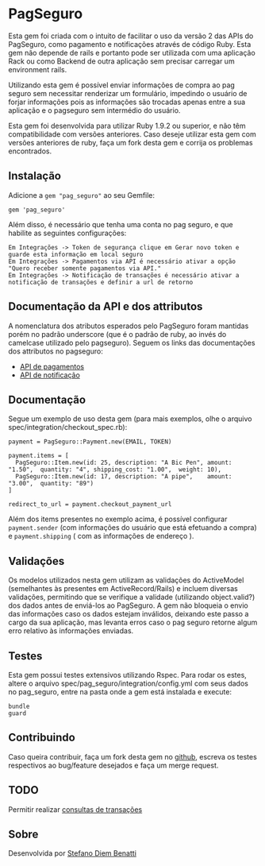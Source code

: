 # PagSeguro

Esta gem foi criada com o intuito de facilitar o uso da versão 2 das APIs do PagSeguro, como pagamento e notificações através de código Ruby. Esta gem não depende de rails e portanto pode ser utilizada com uma aplicação Rack ou como Backend de outra aplicação sem precisar carregar um environment rails.

Utilizando esta gem é possível enviar informações de compra ao pag seguro sem necessitar renderizar um formulário, impedindo o usuário de forjar informações pois as informações são trocadas apenas entre a sua aplicação e o pagseguro sem intermédio do usuário.

Esta gem foi desenvolvida para utilizar Ruby 1.9.2 ou superior, e não têm compatibilidade com versões anteriores. Caso deseje utilizar esta gem com versões anteriores de ruby, faça um fork desta gem e corrija os problemas encontrados.

## Instalação

Adicione a `gem "pag_seguro"` ao seu Gemfile:

    gem 'pag_seguro'
	
Além disso, é necessário que tenha uma conta no pag seguro, e que habilite as seguintes configurações:

    Em Integrações -> Token de segurança clique em Gerar novo token e guarde esta informação em local seguro
    Em Integrações -> Pagamentos via API é necessário ativar a opção "Quero receber somente pagamentos via API."
    Em Integrações -> Notificação de transações é necessário ativar a notificação de transações e definir a url de retorno
	
## Documentação da API e dos attributos

A nomenclatura dos atributos esperados pelo PagSeguro foram mantidas porém no padrão underscore (que é o padrão de ruby, ao invés do camelcase utilizado pelo pagseguro). Seguem os links das documentações dos attributos no pagseguro:

* [API de pagamentos](https://pagseguro.uol.com.br/v2/guia-de-integracao/api-de-pagamentos.html#v2-item-api-de-pagamentos-parametros-api)
* [API de notificação](https://pagseguro.uol.com.br/v2/guia-de-integracao/api-de-notificacoes.html)

## Documentação

Segue um exemplo de uso desta gem (para mais exemplos, olhe o arquivo spec/integration/checkout_spec.rb):

    payment = PagSeguro::Payment.new(EMAIL, TOKEN)
    
    payment.items = [
      PagSeguro::Item.new(id: 25, description: "A Bic Pen", amount: "1.50",  quantity: "4", shipping_cost: "1.00",  weight: 10),
      PagSeguro::Item.new(id: 17, description: "A pipe",    amount: "3.00",  quantity: "89")
    ]
    
    redirect_to_url = payment.checkout_payment_url
    
Além dos items presentes no exemplo acima, é possível configurar `payment.sender` (com informações do usuário que está efetuando a compra) e `payment.shipping` ( com as informações de endereço ).

## Validações

Os modelos utilizados nesta gem utilizam as validações do ActiveModel (semelhantes às presentes em ActiveRecord/Rails) e incluem diversas validações, permitindo que se verifique a validade (utilizando object.valid?) dos dados antes de enviá-los ao PagSeguro. A gem não bloqueia o envio das informações caso os dados estejam inválidos, deixando este passo a cargo da sua aplicação, mas levanta erros caso o pag seguro retorne algum erro relativo às informações enviadas.

## Testes

Esta gem possui testes extensivos utilizando Rspec. Para rodar os estes, altere o arquivo spec/pag_seguro/integration/config.yml com seus dados no pag_seguro, entre na pasta onde a gem está instalada e execute:

    bundle
    guard

## Contribuindo

Caso queira contribuir, faça um fork desta gem no [github](https://github.com/heavenstudio/pag_seguro), escreva os testes respectivos ao bug/feature desejados e faça um merge request.

## TODO

Permitir realizar [consultas de transações](https://pagseguro.uol.com.br/v2/guia-de-integracao/consultas.html)

## Sobre

Desenvolvida por [Stefano Diem Benatti](mailto:stefano.diem@gmail.com)